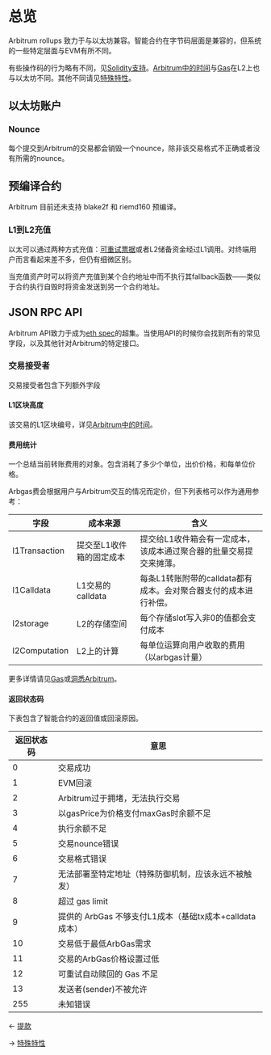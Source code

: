 # 总览

Arbitrum rollups 致力于与以太坊兼容。智能合约在字节码层面是兼容的，但系统的一些特定层面与EVM有所不同。

有些操作码的行为略有不同，见[Solidity支持](./Solidity支持.md)。[Arbitrum中的时间](./区块编号和时间.md)与[Gas](./ArbGas与运行时.md)在L2上也与以太坊不同。其他不同请见[特殊特性](./特殊特性.md)。


## 以太坊账户
### Nounce
每个提交到Arbitrum的交易都会销毁一个nounce，除非该交易格式不正确或者没有所需的nounce。

## 预编译合约
Arbitrum 目前还未支持 blake2f 和 riemd160 预编译。

### L1到L2充值
以太可以通过两种方式充值：[可重试票据](../L1和L2互通性/Layers间的通信.md)或者L2储备资金经过L1调用。对终端用户而言看起来差不多，但仍有细微区别。

当充值资产时可以将资产充值到某个合约地址中而不执行其fallback函数——类似于合约执行自毁时将资金发送到另一个合约地址。

## JSON RPC API
Arbitrum API致力于成为[eth spec](https://eth.wiki/json-rpc/API)的超集。当使用API的时候你会找到所有的常见字段，以及其他针对Arbitrum的特定接口。

### 交易接受者
交易接受者包含下列额外字段

#### L1区块高度

该交易的L1区块编号，详见[Arbitrum中的时间](./区块编号和时间.md)。

#### 费用统计
一个总结当前转账费用的对象。包含消耗了多少个单位，出价价格，和每单位价格。

Arbgas费会根据用户与Arbitrum交互的情况而定价，但下列表格可以作为通用参考：

| 字段          | 成本来源                 | 含义                                                               |
| ----          | ----                     | ----                                                               |
| l1Transaction | 提交至L1收件箱的固定成本 | 提交给L1收件箱会有一定成本，该成本通过聚合器的批量交易提交来摊薄。 |
| l1Calldata    | L1交易的calldata         | 每条L1转账附带的calldata都有成本。会对聚合器支付的成本进行补偿。   |
| l2storage     | L2的存储空间             | 每个存储slot写入非0的值都会支付成本                                |
| l2Computation | L2上的计算               | 每单位运算向用户收取的费用（以arbgas计量）                         |

更多详情请见[Gas](./ArbGas与运行时.md)或[洞悉Arbitrum](../../深入理解协议/洞悉Arbitrum.md)。

#### 返回状态码
下表包含了智能合约的返回值或回滚原因。

| 返回状态码	 | 意思                                               |
|          ---- | ----                                                  |
|           0	 | 交易成功                                              |
|             1 | EVM回滚                                               |
|             2 | Arbitrum过于拥堵，无法执行交易                        |
|             3 | 以gasPrice为价格支付maxGas时余额不足                  |
|             4 | 执行余额不足                                          |
|             5 | 交易nounce错误                                        |
|             6 | 交易格式错误                                          |
|             7 | 无法部署至特定地址（特殊防御机制，应该永远不被触发）  |
|             8 | 超过 gas limit                                         |
|             9 | 提供的 ArbGas 不够支付L1成本（基础tx成本+calldata成本） |
|            10 | 交易低于最低ArbGas需求                                |
|            11 | 交易的ArbGas价格设置过低                              |
|            12 | 可重试自动赎回的 Gas 不足                             |
|            13 | 发送者(sender)不被允许                          |
|           255 | 未知错误                                              |


← [提款](../L1和L2互通性/提款.md)

→ [特殊特性](./特殊特性.md)











